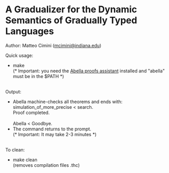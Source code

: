 # A Gradualizer for the Dynamic Semantics of Gradually Typed Languages

Author: Matteo Cimini (mcimini@indiana.edu)

Quick usage: <br />
<ul>
<li> make 
 <br />    (* Important: you need the <a href="http://abella-prover.org">Abella proofs assistant</a> installed and "abella" must be in the $PATH *)  
</ul>
 <br />
Output: <br />
<ul>
<li> Abella machine-checks all theorems and ends with:
<br />
simulation_of_more_precise < search.
<br />
Proof completed.
<br />
<br />
Abella < Goodbye.

<li> The command returns to the prompt. 
<br />(* Important: It may take 2-3 minutes *)  
</ul>
<br />
To clean: <br />
<ul>
<li> make clean 
	<br />  (removes compilation files .thc)
</ul>

